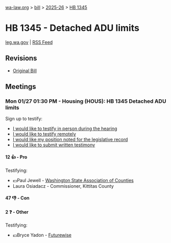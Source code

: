 [wa-law.org](/) > [bill](/bill/) > [2025-26](/bill/2025-26/) > [HB 1345](/bill/2025-26/hb/1345/)

# HB 1345 - Detached ADU limits
[leg.wa.gov](https://app.leg.wa.gov/billsummary?BillNumber=1345&Year=2025&Initiative=false) | [RSS Feed](./rss.xml)

## Revisions
* [Original Bill](1/)

## Meetings
### Mon 01/27 01:30 PM - Housing (HOUS): HB 1345 Detached ADU limits
Sign up to testify:
* [I would like to testify in person during the hearing](https://app.leg.wa.gov/csi/Testifier/Add?chamber=House&mId=32606&aId=162184&caId=25062&tId=1)
* [I would like to testify remotely](https://app.leg.wa.gov/csi/Testifier/Add?chamber=House&mId=32606&aId=162184&caId=25062&tId=2)
* [I would like my position noted for the legislative record](https://app.leg.wa.gov/csi/Testifier/Add?chamber=House&mId=32606&aId=162184&caId=25062&tId=3)
* [I would like to submit written testimony](https://app.leg.wa.gov/csi/Testifier/Add?chamber=House&mId=32606&aId=162184&caId=25062&tId=4)

#### 12 👍 - Pro
Testifying:
* 💵Paul Jewell - [Washington State Association of Counties](/org/washington_state_association_of_counties/)
* Laura Osiadacz - Commissioner, Kittitas County

#### 47 👎 - Con

#### 2 ❓ - Other
Testifying:
* 💵Bryce Yadon - [Futurewise](/org/futurewise/)
